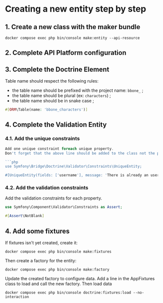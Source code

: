 # Creating a new entity step by step

## 1. Create a new class with the maker bundle

```shell
docker compose exec php bin/console make:entity --api-resource
```

## 2. Complete API Platform configuration

## 3. Complete the Doctrine Element

Table name should respect the following rules:
* the table name should be prefixed with the project name: `bbone_` ;
* the table name should be plural (ex: `characters`) ;
* the table name should be in snake case ;

```php
#[ORM\Table(name: 'bbone_characters')]
```

## 4. Complete the Validation Entity

### 4.1. Add the unique constraints

```php
Add one unique constraint foreach unique property. 
Don't forget that the above line should be added to the class not the property.

```php
use Symfony\Bridge\Doctrine\Validator\Constraints\UniqueEntity;

#[UniqueEntity(fields: ['username'], message: 'There is already an user with this username')]
```

### 4.2. Add the validation constraints

Add the validation constraints for each property.

```php
use Symfony\Component\Validator\Constraints as Assert;

#[Assert\NotBlank]
```
## 4. Add some fixtures

If fixtures isn't yet created, create it:
```shell
docker compose exec php bin/console make:fixtures
```

Then create a factory for the entity:
```shell
docker compose exec php bin/console make:factory
```

Update the created factory to configure data.
Add a line in the AppFixtures class to load and call the new factory.
Then load data

```shell
docker compose exec php bin/console doctrine:fixtures:load --no-interaction
```
